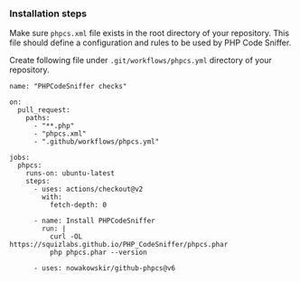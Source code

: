 ### Installation steps

Make sure `phpcs.xml` file exists in the root directory of your repository. This file should define a configuration and rules to be used by PHP Code Sniffer.

Create following file under `.git/workflows/phpcs.yml` directory of your repository.

```
name: "PHPCodeSniffer checks"

on:
  pull_request:
    paths:
      - "**.php"
      - "phpcs.xml"
      - ".github/workflows/phpcs.yml"

jobs:
  phpcs:
    runs-on: ubuntu-latest
    steps:
      - uses: actions/checkout@v2
        with:
          fetch-depth: 0
          
      - name: Install PHPCodeSniffer
        run: |
          curl -OL https://squizlabs.github.io/PHP_CodeSniffer/phpcs.phar
          php phpcs.phar --version

      - uses: nowakowskir/github-phpcs@v6
```